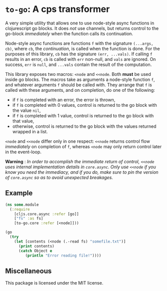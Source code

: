 # `to-go`: A cps transformer

A very simple utility that allows one to use node-style async
functions in clojurescript go blocks. It does *not* use channels, but
returns control to the go-block *immediately* when the function calls
its continuation.

Node-style async functions are functions `f` with the signature
`(...args, cb)`, where `cb`, the *continuation*, is called when the
function is done. For the purposes of this library, `cb` has the
signature `(err, ...vals)`. If calling `f` results in an error, `cb`
is called with `err` non-null, and `vals` are ignored. On success,
`err` is `null`, and `...vals` contain the result of the computation.

This library exposes two macros: `<node` and `<<node`. Both **must**
be used inside go blocks. The macros take as arguments a node-style
function `f`, and whatever arguments `f` should be called with. They
arrange that `f` is called with these arguments, and on completion, do
one of the following:

 - if `f` is completed with an error, the error is thrown,
 - if `f` is completed with 0 values, control is returned to the go
   block with the value `nil`,
 - if `f` is completed with 1 value, control is returned to the go
   block with that value,
 - otherwise, control is returned to the go block with the values
   returned wrapped in a list.

`<node` and `<<node` differ only in one respect: `<<node` returns
control flow *immediately* on completion of `f`, whereas `<node` may
only return control later in the event-loop.

**Warning** : *In order to accomplish the immediate return of control,
`<<node` uses internal implementation details in `core.async`. Only
use `<<node` if you know you need the immediacy, and if you do, make
sure to pin the version of `core.async` so as to avoid unexpected
breakages.*

## Example

```cljs
(ns some.module
  (:require
    [cljs.core.async :refer [go]]
    ["fs" :as fs]
    [to-go.core :refer [<node]]))

(go
  (try
    (let [contents (<node (.-read fs) "somefile.txt")]
      (print contents)
      (catch Object e
         (println "Error reading file!"))))
```

## Miscellaneous

This package is licensed under the MIT license.
